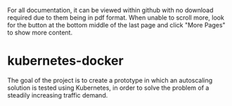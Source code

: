 For all documentation, it can be viewed within github with no download required due to them being in pdf format. When unable to scroll more, look for the button at the bottom middle of the last page and click "More Pages" to show more content.

# kubernetes-docker
The goal of the project is to create a prototype in which an autoscaling solution is tested using Kubernetes, in order to solve the problem of a steadily increasing traffic demand.
